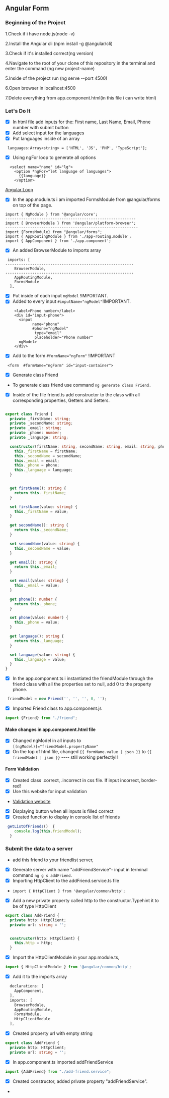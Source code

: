 ## Angular Form
### Beginning of the Project
1.Check if i have node.js(node -v)

2.Install the Angular cli (npm install -g @angular/cli)

3.Check if it's installed correct(ng version)

4.Navigate to the root of your clone of this repository in the terminal and enter the command (ng new project-name)

5.Inside of the project run (ng serve --port 4500)

6.Open browser in localhost:4500

7.Delete everything from app.component.html(in this file i can write html)


### Let's Do It
- [x] In html file add inputs for the: First name, Last Name, Email, Phone number  with submit button
- [x] Add  select input for the languages 
- [x] Put languages inside of an array
```angular2html
 languages:Array<string> = ['HTML', 'JS', 'PHP', 'TypeScript'];
```
- [x] Using ngFor loop to generate all options
```angular2html
  <select name="name" id="lg">
    <option *ngFor="let language of languages">
      {{language}}
    </option>
```
  [Angular Loop](https://www.delftstack.com/howto/angular/array-of-objects-in-angular/)
- [x] In the app.module.ts i am imported FormsModule from @angular/forms on top of the page.
```angular2html
import { NgModule } from '@angular/core';
----------------------------------------------------------
import { BrowserModule } from '@angular/platform-browser';
-----------------------------------------------------------
import {FormsModule} from "@angular/forms";
import { AppRoutingModule } from './app-routing.module';
import { AppComponent } from './app.component';
```
- [x] An added BrowserModule to imports array
```angular2html
 imports: [
---------------------------------------------------------
    BrowserModule,
---------------------------------------------------------
    AppRoutingModule,
    FormsModule
  ],
```

- [x] Put inside of each input  ```ngModel``` !IMPORTANT.
- [x] Added to every input ```#inputName="ngModel"```!IMPORTANT.
```angular2html
    <label>Phone number</label>
    <div id="input-phone">
      <input
            name="phone"
            #phone="ngModel"
             type="email"
             placeholder="Phone number"
      ngModel>
    </div>
```
- [x] Add to the form ```#formName="ngForm"``` !IMPORTANT
```angular2html
 <form  #formName="ngForm" id="input-container">
```
- [x] Generate class Friend
* To generate class friend use command ```ng generate class Friend.```
- [x] Inside of the file friend.ts add  constructor to the class with all corresponding properties, Getters and Setters.
```typescript

export class Friend {
  private _firstName: string;
  private _secondName: string;
  private _email: string;
  private _phone: number;
  private _language: string;

  constructor(firstName: string, secondName: string, email: string, phone: number, language: string) {
    this._firstName = firstName;
    this._secondName = secondName;
    this._email = email;
    this._phone = phone;
    this._language = language;
  }


  get firstName(): string {
    return this._firstName;
  }

  set firstName(value: string) {
    this._firstName = value;
  }

  get secondName(): string {
    return this._secondName;
  }

  set secondName(value: string) {
    this._secondName = value;
  }

  get email(): string {
    return this._email;
  }

  set email(value: string) {
    this._email = value;
  }

  get phone(): number {
    return this._phone;
  }

  set phone(value: number) {
    this._phone = value;
  }

  get language(): string {
    return this._language;
  }

  set language(value: string) {
    this._language = value;
  }
}
```
- [x] In the app.component.ts  i instantiated the friendModule through the friend class with all the properties set to null, add 0 to the property phone.
```typescript
 friendModel = new Friend('', '', '', 0, '');
```
- [x] Imported  Friend  class to app.component.js
```typescript
import {Friend} from "./friend";
```

#### Make changes in app.component.html file
- [x] Changed ngModel in all inputs to ``[(ngModel)]="friendModel.propertyName"``
- [x] On the top of html file, changed ``{{ formName.value | json }}``
to ```{{ friendModel | json }}``` ---- still working perfectly!!

#### Form Validation
- [x] Created class .correct, .incorrect in css file. If input incorrect, border-red!
- [x] Use this website for input validation
 * [Validation website](https://regexr.com/3e48o)
- [x] Displaying button when all inputs is filled correct
- [x] Created function to display in console list of friends
```typescript
 getListOfFriends()  {
    console.log(this.friendModel);
  }
```


### Submit the data to a server
*  add this friend to your friendlist server,
- [x] Generate server with name "addFriendService"- input in terminal command
``ng g s addFriend``.
- [x] Importing HttpClient to the addFriend.service.ts file 
* ```import { HttpClient } from '@angular/common/http';```
- [x] Add a new private property called http to the constructor.Typehint it to be of type HttpClient
```typescript
export class AddFriend {
  private http: HttpClient;
  private url: string = '';


  constructor(http: HttpClient) {
    this.http = http;
  }
```
- [x] Import the HttpClientModule in your app.module.ts,
````typescript
import { HttpClientModule } from '@angular/common/http';
````
- [x]  Add it to the imports array 
```typescript
  declarations: [
    AppComponent,
  ],
  imports: [
    BrowserModule,
    AppRoutingModule,
    FormsModule,
    HttpClientModule
  ],
```

- [x] Created property url with empty string
```typescript
export class AddFriend {
  private http: HttpClient;
  private url: string = '';
```

- [x] In app.component.ts imported addFriendService
```typescript
import {AddFriend} from "./add-friend.service";
```
- [x] Created constructor, added private property "addFriendService".
- 
